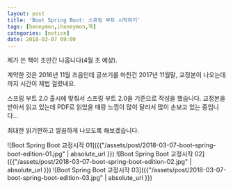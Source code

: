 ```yaml
---
layout: post
title: 'Boot Spring Boot: 스프링 부트 시작하기'
tags: [honeymon,ihoneymon,책]
categories: [notice]
date: 2018-03-07 09:00
---
```


제가 쓴 책이 조만간 나옵니다(4월 초 예상).

계약한 것은 2016년 11월 즈음인데 글쓰기를 마친건 2017년 11월말, 교정본이 나오는데까지 시간이 제법 걸렸네요.

스프링 부트 2.0 출시에 맞춰서 스프링 부트 2.0을 기준으로 작성을 했습니다. 교정본을 받아서 읽고 있는데 PDF로 읽었을 때랑 느낌이 많이 달라서 많이 손보고 있는 중입니다...

최대한 읽기편하고 깔끔하게 나오도록 해보겠습니다.

![Boot Spring Boot 교정시작 01]({{"/assets/post/2018-03-07-boot-spring-boot-edition-01.jpg" | absolute_url }})
![Boot Spring Boot 교정시작 02]({{"/assets/post/2018-03-07-boot-spring-boot-edition-02.jpg" | absolute_url }})
![Boot Spring Boot 교정시작 03]({{"/assets/post/2018-03-07-boot-spring-boot-edition-03.jpg" | absolute_url }})
